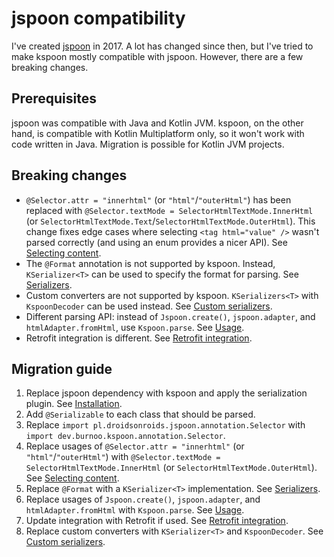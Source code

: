 # jspoon compatibility

I've created [jspoon](https://github.com/DroidsOnRoids/jspoon) in 2017. A lot has changed since then, but I've tried to make kspoon mostly compatible with jspoon. However, there are a few breaking changes.

## Prerequisites

jspoon was compatible with Java and Kotlin JVM. kspoon, on the other hand, is compatible with Kotlin Multiplatform only, so it won't work with code written in Java. Migration is possible for Kotlin JVM projects.

## Breaking changes

- `@Selector.attr = "innerhtml"` (or `"html"`/`"outerHtml"`) has been replaced with `@Selector.textMode = SelectorHtmlTextMode.InnerHtml` (or `SelectorHtmlTextMode.Text`/`SelectorHtmlTextMode.OuterHtml`). This change fixes edge cases where selecting `<tag html="value" />` wasn't parsed correctly (and using an enum provides a nicer API). See [Selecting content](/README.md#selecting-content).
- The `@Format` annotation is not supported by kspoon. Instead, `KSerializer<T>` can be used to specify the format for parsing. See [Serializers](/README.md#serializers).
- Custom converters are not supported by kspoon. `KSerializers<T>` with `KspoonDecoder` can be used instead. See [Custom serializers](custom-serializers.md).
- Different parsing API: instead of `Jspoon.create()`, `jspoon.adapter`, and `htmlAdapter.fromHtml`, use `Kspoon.parse`. See [Usage](/README.md#usage).
- Retrofit integration is different. See [Retrofit integration](retrofit.md).

## Migration guide

1. Replace jspoon dependency with kspoon and apply the serialization plugin.
   See [Installation](/README.md#installation).
2. Add `@Serializable` to each class that should be parsed.
3. Replace `import pl.droidsonroids.jspoon.annotation.Selector` with `import dev.burnoo.kspoon.annotation.Selector`.
4. Replace usages of `@Selector.attr = "innerhtml"` (or `"html"`/`"outerHtml"`) with `@Selector.textMode = SelectorHtmlTextMode.InnerHtml` (or `SelectorHtmlTextMode.OuterHtml`). See [Selecting content](/README.md#selecting-content).
5. Replace `@Format` with a `KSerializer<T>` implementation. See [Serializers](/README.md#serializers).
6. Replace usages of `Jspoon.create()`, `jspoon.adapter`, and `htmlAdapter.fromHtml` with `Kspoon.parse`. See [Usage](/README.md#usage).
7. Update integration with Retrofit if used. See [Retrofit integration](retrofit.md).
8. Replace custom converters with `KSerializer<T>` and `KspoonDecoder`. See [Custom serializers](custom-serializers.md).
